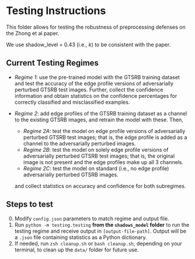 # Testing Instructions

This folder allows for testing the robustness of preprocessing defenses on the Zhong et al paper.

We use shadow_level = 0.43 (i.e., $k$) to be consistent with the paper.

## Current Testing Regimes

* *Regime 1*: use the pre-trained model with the GTSRB training dataset and test the accuracy of the edge profile versions of adversarially perturbed GTSRB test images. Further, collect the confidence information and obtain statistics on the confidence percentages for correctly classified and misclassified examples.

* *Regime 2*: add edge profiles of the GTSRB training dataset as a channel to the existing GTSRB images, and retrain the model with these. Then, 

  * *Regime 2A*: test the model on edge profile versions of adversarially perturbed GTSRB test images; that is, the edge profile is added as a channel to the adversarially perturbed images.
  * *Regime 2B*: test the model on solely edge profile versions of adversarially perturbed GTSRB test images; that is, the original image is not present and the edge profiles make up all 3 channels.
  * *Regime 2C*: test the model on standard (i.e., no edge profile) adversarially perturbed GTSRB images.

  and collect statistics on accuracy and confidence for both subregimes.


## Steps to test

0. Modify `config.json` parameters to match regime and output file.
1. Run `python -m testing.testing` **from the `shadows_model` folder** to run the testing regime and receive output in `[output-file-path]`. Output will be a `.json` file containing statistics as a Python dictionary.
2. If needed, run `zsh cleanup.sh` or `bash cleanup.sh`, depending on your terminal, to clean up the `data/` folder for future use.